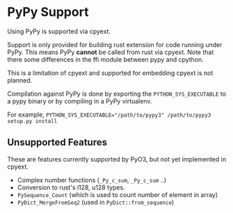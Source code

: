 # PyPy Support

Using PyPy is supported via cpyext.

Support is only provided for building rust extension for code running under PyPy. This means PyPy **cannot** be called from rust via cpyext. Note that there some differences in the ffi module between pypy and cpython. 
 
This is a limitation of cpyext and supported for embedding cpyext is not planned.

Compilation against PyPy is done by exporting the `PYTHON_SYS_EXECUTABLE` to a pypy binary or by compiling in a PyPy virtualenv.

For example, `PYTHON_SYS_EXECUTABLE="/path/to/pypy3" /path/to/pypy3 setup.py install`


## Unsupported Features 

These are features currently supported by PyO3, but not yet implemented in cpyext.

- Complex number functions (`_Py_c_sum`, `_Py_c_sum` ..)
- Conversion to rust's i128, u128 types.
- `PySequence_Count` (which is used to count number of element in array)
- `PyDict_MergeFromSeq2` (used in `PyDict::from_sequence`)
